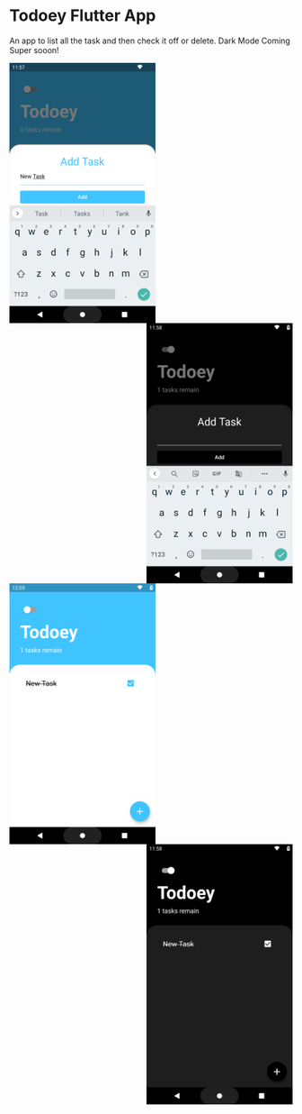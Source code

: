 # Todoey Flutter App

An app to list all the task and then check it off or delete.
Dark Mode Coming Super sooon!

<img align="left" alt="Add task Light Theme" width="260px" src="images/Screenshot_1622183278.png" />
<img align="right" alt="Add task Dark Theme" width="260px" src="images/Screenshot_1622183312.png" />
<img align="left" alt="Home Screen Light Theme" width="260px" src="images/Screenshot_1622183732.png" />
<img align="right" alt="Home Screen Dark Theme" width="260px" src="images/Screenshot_1622183307.png" />